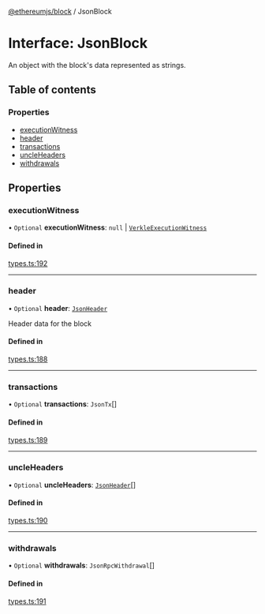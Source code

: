 [@ethereumjs/block](../README.md) / JsonBlock

# Interface: JsonBlock

An object with the block's data represented as strings.

## Table of contents

### Properties

- [executionWitness](JsonBlock.md#executionwitness)
- [header](JsonBlock.md#header)
- [transactions](JsonBlock.md#transactions)
- [uncleHeaders](JsonBlock.md#uncleheaders)
- [withdrawals](JsonBlock.md#withdrawals)

## Properties

### executionWitness

• `Optional` **executionWitness**: ``null`` \| [`VerkleExecutionWitness`](VerkleExecutionWitness.md)

#### Defined in

[types.ts:192](https://github.com/ethereumjs/ethereumjs-monorepo/blob/master/packages/block/src/types.ts#L192)

___

### header

• `Optional` **header**: [`JsonHeader`](JsonHeader.md)

Header data for the block

#### Defined in

[types.ts:188](https://github.com/ethereumjs/ethereumjs-monorepo/blob/master/packages/block/src/types.ts#L188)

___

### transactions

• `Optional` **transactions**: `JsonTx`[]

#### Defined in

[types.ts:189](https://github.com/ethereumjs/ethereumjs-monorepo/blob/master/packages/block/src/types.ts#L189)

___

### uncleHeaders

• `Optional` **uncleHeaders**: [`JsonHeader`](JsonHeader.md)[]

#### Defined in

[types.ts:190](https://github.com/ethereumjs/ethereumjs-monorepo/blob/master/packages/block/src/types.ts#L190)

___

### withdrawals

• `Optional` **withdrawals**: `JsonRpcWithdrawal`[]

#### Defined in

[types.ts:191](https://github.com/ethereumjs/ethereumjs-monorepo/blob/master/packages/block/src/types.ts#L191)
